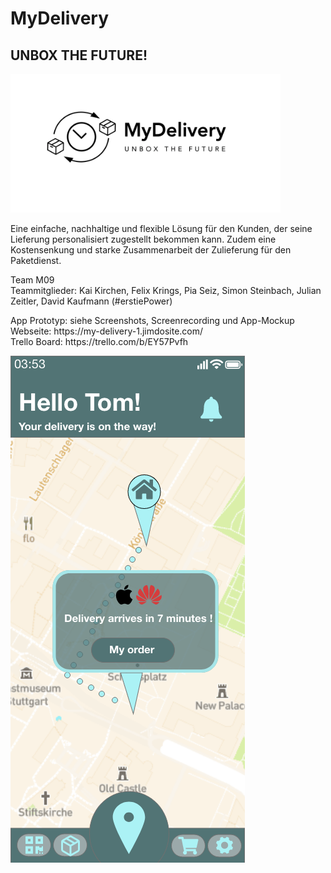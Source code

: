 <h1>MyDelivery</h1>

<h2>UNBOX THE FUTURE!</h2>

<img src="https://github.com/David-Ka/m09-MyDelivery/blob/main/App%20Screenshots/Logo.png" height="222px">

<p>Eine einfache, nachhaltige und flexible Lösung für den Kunden, der seine Lieferung personalisiert zugestellt bekommen kann. Zudem eine Kostensenkung und starke Zusammenarbeit der Zulieferung für den Paketdienst.</p>

<p>Team M09 <br>
Teammitglieder: Kai Kirchen, Felix Krings, Pia Seiz, Simon Steinbach, Julian Zeitler, David Kaufmann (#erstiePower)</p>

<p>App Prototyp: siehe Screenshots, Screenrecording und App-Mockup<br>
Webseite: https://my-delivery-1.jimdosite.com/<br>
Trello Board: https://trello.com/b/EY57Pvfh
</p>

<img src="https://github.com/David-Ka/m09-MyDelivery/blob/main/App%20Screenshots/4_Tracking%20Screen.png">
